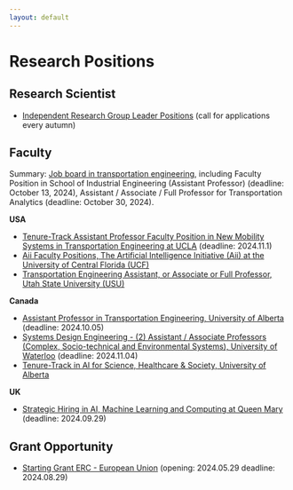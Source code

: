 ```yaml
---
layout: default
---
```


# Research Positions

## Research Scientist

- [Independent Research Group Leader Positions](https://www.kofo.mpg.de/863214/Faculty-Positions) (call for applications every autumn)

## Faculty

Summary: [Job board in transportation engineering](https://bridgingtransport.org/job-board/), including Faculty Position in School of Industrial Engineering (Assistant Professor) (deadline: October 13, 2024), Assistant / Associate / Full Professor for Transportation Analytics (deadline: October 30, 2024).

**USA**

- [Tenure-Track Assistant Professor Faculty Position in New Mobility Systems in Transportation Engineering at UCLA](https://recruit.apo.ucla.edu/JPF09559) (deadline: 2024.11.1)
- [Aii Faculty Positions, The Artificial Intelligence Initiative (Aii) at the University of Central Florida (UCF)](https://ai.ucf.edu/announcements/)
- [Transportation Engineering Assistant, or Associate or Full Professor, Utah State University (USU)](https://careers-usu.icims.com/jobs/8381/transportation-engineering-assistant%2c-or-associate-or-full-professor/job?iis=Social+Networks&iieid=pl1727708919615c4e66&mobile=false&width=690&height=500&bga=true&needsRedirect=false&jan1offset=-300&jun1offset=-240)

**Canada**

- [Assistant Professor in Transportation Engineering, University of Alberta](https://apps.ualberta.ca/careers/posting/1396) (deadline: 2024.10.05)
- [Systems Design Engineering - (2) Assistant / Associate Professors (Complex, Socio-technical and Environmental Systems), University of Waterloo](https://universityaffairs.ca/search-job/?job_id=66252) (deadline: 2024.11.04)
- [Tenure-Track in AI for Science, Healthcare & Society, University of Alberta](https://www.amii.ca/your-career/interdisciplinary-research-careers/)

**UK**

- [Strategic Hiring in AI, Machine Learning and Computing at Queen Mary](https://www.qmul.ac.uk/strategic-hires-se/?utm_source=VPsite&utm_medium=email&utm_id=SE+Strategic+Hires+24) (deadline: 2024.09.29)

## Grant Opportunity

- [Starting Grant ERC - European Union](https://erc.europa.eu/apply-grant/starting-grant) (opening: 2024.05.29 deadline: 2024.08.29)


<br>
<br>
